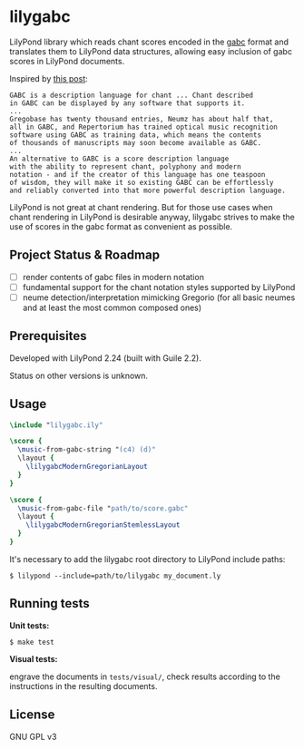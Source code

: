 # lilygabc

LilyPond library which reads chant scores encoded in the
[gabc][gabc] format and translates them to LilyPond data structures,
allowing easy inclusion of gabc scores in LilyPond documents.

Inspired by [this post](https://forum.musicasacra.com/forum/discussion/comment/256478#Comment_256478):

    GABC is a description language for chant ... Chant described
    in GABC can be displayed by any software that supports it.
    ...
    Gregobase has twenty thousand entries, Neumz has about half that,
    all in GABC, and Repertorium has trained optical music recognition
    software using GABC as training data, which means the contents
    of thousands of manuscripts may soon become available as GABC.
    ...
    An alternative to GABC is a score description language
    with the ability to represent chant, polyphony and modern
    notation - and if the creator of this language has one teaspoon
    of wisdom, they will make it so existing GABC can be effortlessly
    and reliably converted into that more powerful description language.

LilyPond is not great at chant rendering.
But for those use cases when chant rendering in LilyPond
is desirable anyway, lilygabc strives to make the use of scores
in the gabc format as convenient as possible.

## Project Status & Roadmap

- [ ] render contents of gabc files in modern notation
- [ ] fundamental support for the chant notation styles supported by LilyPond
- [ ] neume detection/interpretation mimicking Gregorio (for all basic neumes and at least the most common composed ones)

## Prerequisites

Developed with
LilyPond 2.24 (built with Guile 2.2).

Status on other versions is unknown.

## Usage

```lilypond
\include "lilygabc.ily"

\score {
  \music-from-gabc-string "(c4) (d)"
  \layout {
    \lilygabcModernGregorianLayout
  }
}

\score {
  \music-from-gabc-file "path/to/score.gabc"
  \layout {
    \lilygabcModernGregorianStemlessLayout
  }
}
```

It's necessary to add the lilygabc root directory to LilyPond
include paths:

`$ lilypond --include=path/to/lilygabc my_document.ly`

## Running tests

**Unit tests:**

`$ make test`

**Visual tests:**

engrave the documents in `tests/visual/`,
check results according to the instructions in the resulting documents.

## License

GNU GPL v3

[gabc]: http://gregorio-project.github.io/gabc/index.html
